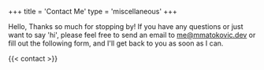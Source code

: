 +++
title = 'Contact Me'
type = 'miscellaneous'
+++

Hello, Thanks so much for stopping by! If you have any questions or just want to say 'hi', please feel free to send an email to [me@mmatokovic.dev](mailto:me@mmatokovic.dev) or fill out the following form, and I'll get back to you as soon as I can.

{{< contact >}}